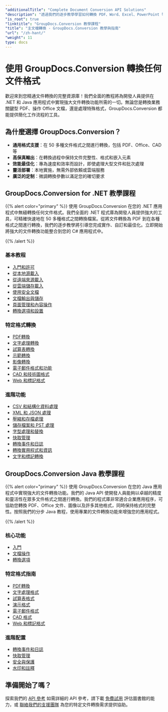 ```yaml
---
"additionalTitle": "Complete Document Conversion API Solutions"
"description": "透過我們的逐步教學學習如何轉換 PDF、Word、Excel、PowerPoint 等 50 多種格式。在您的應用程式中實現無縫文件轉換。"
"is_root": true
"linktitle": "GroupDocs.Conversion 教學課程"
"title": "主文檔轉換 - GroupDocs.Conversion 教學與指南"
"url": "/zh-hant/"
"weight": 11
type: docs
---
```

# 使用 GroupDocs.Conversion 轉換任何文件格式

歡迎來到您精通文件轉換的完整資源庫！我們全面的教程將為開發人員提供在 .NET 和 Java 應用程式中實現強大文件轉換功能所需的一切。無論您是轉換業務關鍵型 PDF、操作 Office 文檔，還是處理特殊格式，GroupDocs.Conversion 都能提供簡化工作流程的工具。

## 為什麼選擇 GroupDocs.Conversion？

- **通用格式支援**：在 50 多種文件格式之間進行轉換，包括 PDF、Office、CAD 等
- **高保真輸出**：在轉換過程中保持文件完整性、格式和嵌入元素
- **效能最佳化**：專為速度和效率而設計，即使處理大型文件和批次處理
- **靈活部署**：本地實施，無需外部依賴或雲端服務
- **廣泛的定制**：微調轉換參數以滿足您的確切要求

## GroupDocs.Conversion for .NET 教學課程

{{% alert color="primary" %}}
使用 GroupDocs.Conversion 在您的 .NET 應用程式中無縫轉換任何文件格式。我們全面的 .NET 程式庫為開發人員提供強大的工具，可精確快速地在 50 多種格式之間轉換檔案。從將文件轉換為 PDF 到在各種格式之間進行轉換，我們的逐步教學將引導您完成實作、自訂和最佳化。立即開始將強大的文件轉換功能整合到您的 C# 應用程式中。

{{% /alert %}}

### 基本教程

- [入門和許可](./net/getting-started-licensing/)
- [從本地源載入](./net/loading-from-local-sources/)
- [從遠端來源載入](./net/loading-from-remote-sources/)
- [從雲端儲存載入](./net/loading-from-cloud-storage/)
- [使用安全文檔](./net/working-with-secure-documents/)
- [文檔輸出與儲存](./net/document-output-saving/)
- [頁面管理和內容操作](./net/page-management-content-manipulation/)
- [轉換選項和設置](./net/conversion-options-settings/)

### 特定格式轉換

- [PDF轉換](./net/pdf-conversion/)
- [文字處理轉換](./net/word-processing-conversion/)
- [試算表轉換](./net/spreadsheet-conversion/)
- [示範轉換](./net/presentation-conversion/)
- [影像轉換](./net/image-conversion/)
- [電子郵件格式和功能](./net/email-formats-features/)
- [CAD 和技術圖格式](./net/cad-technical-drawing-formats/)
- [Web 和標記格式](./net/web-markup-formats/)

### 進階功能

- [CSV 和結構化資料處理](./net/csv-structured-data-processing/)
- [XML 和 JSON 處理](./net/xml-json-processing/)
- [壓縮和存檔處理](./net/compression-archive-handling/)
- [儲存檔案和 PST 處理](./net/storage-files-pst-processing/)
- [字型處理和替換](./net/font-handling-substitution/)
- [快取管理](./net/cache-management/)
- [轉換事件和日誌](./net/conversion-events-logging/)
- [轉換實用程式和資訊](./net/conversion-utilities-information/)
- [文字和標記轉換](./net/text-markup-conversion/)

## GroupDocs.Conversion Java 教學課程

{{% alert color="primary" %}}
使用 GroupDocs.Conversion 在您的 Java 應用程式中實現強大的文件轉換功能。我們的 Java API 使開發人員能夠以卓越的精度和靈活性在眾多文件格式之間進行轉換。我們的程式庫非常適合企業應用程序，可協助您轉換 PDF、Office 文件、圖像以及許多其他格式，同時保持格式的完整性。按照我們的分步 Java 教程，使用專業的文件轉換功能來增強您的應用程式。

{{% /alert %}}

### 核心功能

- [入門](./java/getting-started/)
- [文檔操作](./java/document-operations/)
- [轉換選項](./java/conversion-options/)

### 特定格式指南

- [PDF轉換](./java/pdf-conversion/)
- [文字處理格式](./java/word-processing-formats/)
- [試算表格式](./java/spreadsheet-formats/)
- [演示格式](./java/presentation-formats/)
- [電子郵件格式](./java/email-formats/)
- [CAD 格式](./java/cad-formats/)
- [Web 和標記格式](./java/web-markup-formats/)

### 進階配置

- [轉換事件和日誌](./java/conversion-events-logging/)
- [快取管理](./java/cache-management/)
- [安全與保護](./java/security-protection/)
- [水印和註釋](./java/watermarks-annotations/)

## 準備開始了嗎？

探索我們的 [API 參考](https://reference.groupdocs.com/) 如需詳細的 API 參考，請下載 [免費試用](https://releases.groupdocs.com/) 評估圖書館的能力，或 [聯絡我們的支援團隊](https://forum.groupdocs.com/) 為您的特定文件轉換需求提供協助。